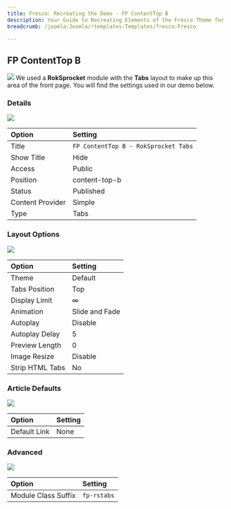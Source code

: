 ```yaml
---
title: Fresco: Recreating the Demo - FP ContentTop B
description: Your Guide to Recreating Elements of the Fresco Theme for Joomla
breadcrumb: /joomla:Joomla/!templates:Templates/fresco:Fresco

---
```


FP ContentTop B
-----
![][demo]
We used a **RokSprocket** module with the **Tabs** layout to make up this area of the front page. You will find the settings used in our demo below.

### Details
![][demo2]

| Option           | Setting                              |  
| :--------------- | :----------------------------------- |  
| Title            | `FP ContentTop B - RokSprocket Tabs` |  
| Show Title       | Hide                                 |  
| Access           | Public                               |  
| Position         | content-top-b                        |  
| Status           | Published                            |  
| Content Provider | Simple                               |  
| Type             | Tabs                                 |  

### Layout Options
![][demo3]

| Option          | Setting        |  
| :-------------- | :------------- |  
| Theme           | Default        |  
| Tabs Position   | Top            |  
| Display Limit   | ∞              |  
| Animation       | Slide and Fade |  
| Autoplay        | Disable        |  
| Autoplay Delay  | 5              |  
| Preview Length  | 0              |  
| Image Resize    | Disable        |  
| Strip HTML Tabs | No             |

### Article Defaults
![][demo4]

| Option       | Setting |  
| :----------- | :------ |  
| Default Link | None    |  

### Advanced
![][demo5]

| Option              | Setting     |  
| :------------------ | :---------- |  
| Module Class Suffix | `fp-rstabs` |  

[demo]: assets/demo_4.jpeg
[demo2]: assets/content_1.jpeg
[demo3]: assets/content_2.jpeg
[demo4]: assets/content_3.jpeg
[demo5]: assets/content_4.jpeg